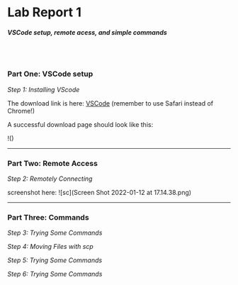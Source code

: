# Lab Report 1

#### *VSCode setup, remote acess, and simple commands* 
<br />
<br />

### Part One: VSCode setup

*Step 1: Installing VScode*

The download link is here: [VSCode](https://code.visualstudio.com/)  (remember to use Safari instead of Chrome!)

A successful download page should look like this:

!()

***

### Part Two: Remote Access

*Step 2: Remotely Connecting*

screenshot here: ![sc](Screen Shot 2022-01-12 at 17.14.38.png)

***

### Part Three: Commands
*Step 3: Trying Some Commands*

*Step 4: Moving Files with scp*

*Step 5: Trying Some Commands*

*Step 6: Trying Some Commands*

